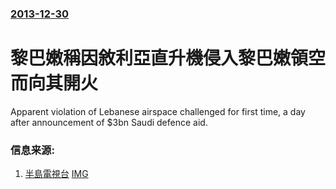 ### [2013-12-30](/news/2013/12/30/index.md)

##### 
#  黎巴嫩稱因敘利亞直升機侵入黎巴嫩領空而向其開火 

Apparent violation of Lebanese airspace challenged for first time, a day after announcement of $3bn Saudi defence aid.


### 信息来源:

1. [半島電視台](http://www.aljazeera.com/news/middleeast/2013/12/lebanon-says-army-fired-syrian-helicopters-2013123017154506912.html) [IMG](https://www.aljazeera.com/mritems/Images/2013/12/30/20131230184432606734_20.jpg)
